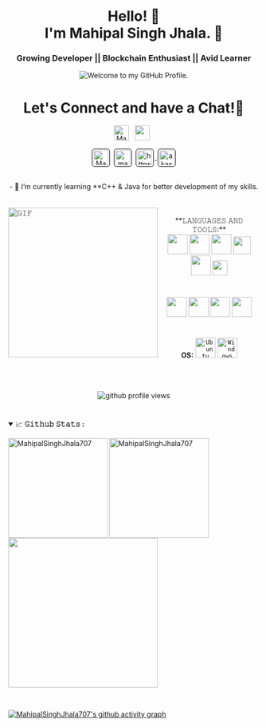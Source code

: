 

<h1 align="center">  Hello! 🌱 <br>I'm Mahipal Singh Jhala. 💫</h1>
<h3 align="center"> Growing Developer || Blockchain Enthusiast || Avid Learner </h3>
<p align='center' style='margin: 16px 4px 8px;'>
    <img src="https://readme-typing-svg.herokuapp.com?font=fire+code&pause=1000&color=54A6FF&center=true&vCenter=true&multiline=true&width=710&height=70&lines=Welcome+to+my+GitHub+Profile." alt="Welcome to my GitHub Profile." />
</p>

##

<div align='center'>
<h1 align="center">
  Let's Connect and have a Chat!💬
</h1>
  <p align='center'>
    <a href="https://www.linkedin.com/in/mahipal-singh-jhala-94184424b/"><img height="30" src="https://i.pinimg.com/originals/ed/9c/d7/ed9cd7adaf39fa263cf6fb5552f278ed.png" alt="MahipalSinghJhala707" ></a>&nbsp;&nbsp;
    <a href="mailto:mahipalsinghjhala707@gmail.com"><img height="30" src="https://th.bing.com/th/id/OIP.9sT4UWsRfFiy6vPydv3_-QHaHO?pid=ImgDet&rs=1"></a>&nbsp;&nbsp;
    </p>
    <p>
    <a href="https://stackoverflow.com/users/24579299/mahipal-singh-jhala" target="_blank"><img align="center" src="https://upload.wikimedia.org/wikipedia/commons/thumb/e/ef/Stack_Overflow_icon.svg/768px-Stack_Overflow_icon.svg.png" alt="MahipalSinghJhala707" height="30" style="background: #ffffff; border-radius: 5px; border: 1px solid #000000; margin: 0 2px; padding: 2px;" /></a>
    <a href="https://www.codechef.com/users/mahipalsingh07" target="_blank"><img align="center" src="https://static.uacdn.net/thumbnail/external-app-icons/ce4fd2180646452aa0b03c3ffa3ef8e2.png" alt="mahipalsingh07" height="30"style="background: #ffffff; border-radius: 5px; border: 1px solid #000000; margin: 0 2px; padding: 2px;" /></a>
    <a href="https://github.com/MahipalSinghJhala707" target="blank" rel="noreferrer">
        <img align="center" src="https://www.vectorlogo.zone/logos/github/github-icon.svg" alt="https://github.com/MahipalSinghJhala707" height="30" width="30" style="background: #ffffff; border-radius: 5px; border: 1px solid #000000; margin: 0 2px; padding: 2px;" />
    </a>
     <a href="https://www.geeksforgeeks.org/user/mahipalsingy72v/" target="blank"><img align="center" src="https://media.geeksforgeeks.org/wp-content/cdn-uploads/20190710102234/download3.png" alt="akash2061" height="30" style="background: #ffffff; border-radius: 5px; border: 1px solid #000000; margin: 0 2px; padding: 2px;" /></a>
     </p>
</div>
<br/>
<div align='center'>
- 🌱 I’m currently learning **C++ & Java for better development of my skills.
</div>
    <br/>
<br/>


<img align="left" padding height="300px" width="300px" alt="𝙶𝙸𝙵" src="https://media.tenor.com/ORwVOmkKdYEAAAAi/pato-caminando.gif"/>
<br/>
<div align='center'>
**𝙻𝙰𝙽𝙶𝚄𝙰𝙶𝙴𝚂 𝙰𝙽𝙳 𝚃𝙾𝙾𝙻𝚂:**

<br/>
<code><img height="40" width="40" src="https://cdn.jsdelivr.net/gh/devicons/devicon/icons/python/python-original-wordmark.svg"></code>
<code><img height="40" width="40" src="https://www.naveedashfaq.me/img/c++.png"></code>
<code><img height="40" width="40" src="https://cdn.iconscout.com/icon/free/png-512/c-programming-569564.png"></code>
<code><img height="35" width="35" src="https://cdn.jsdelivr.net/gh/devicons/devicon/icons/html5/html5-original.svg"></code>
<code><img height="40" width="40" src="https://cdn.jsdelivr.net/gh/devicons/devicon/icons/css3/css3-original-wordmark.svg"></code>
<code><img height="30" width="30" src="https://cdn.jsdelivr.net/gh/devicons/devicon/icons/javascript/javascript-original.svg"></code>

#

<code><img height="40" width="40" src="https://cdn.jsdelivr.net/gh/devicons/devicon/icons/vscode/vscode-original.svg"></code>
<code><img height="40" width="40" src="https://cdn.jsdelivr.net/gh/devicons/devicon/icons/git/git-original.svg"></code>
<code><img height="40" width="40" src="https://cdn.jsdelivr.net/gh/devicons/devicon/icons/android/android-original-wordmark.svg"></code>
<code><img height="40" width="40" src="https://cdn.jsdelivr.net/gh/devicons/devicon/icons/github/github-original-wordmark.svg"></code>

#

**OS:**
<code><img height="40" width="40" src="https://cdn.icon-icons.com/icons2/2429/PNG/512/ubuntu_logo_icon_147216.png" alt="Ubuntu"></code>
<code><img height="40" width="40" src="https://upload.wikimedia.org/wikipedia/commons/thumb/4/48/Windows_logo_-_2012_%28dark_blue%29.svg/640px-Windows_logo_-_2012_%28dark_blue%29.svg.png" alt="Windows"></code>
</div>
<br/><br/>

<p align="center" style='margin: 16px 4px 8px;'>
    <img src="https://komarev.com/ghpvc/?username=MahipalSinghJhala707&label=Profile%20views&color=0e75b6&style=flat" alt="github profile views" />
</p>

#

<details open="">
<summary>
  <g-emoji class="g-emoji" alias="chart_with_upwards_trend" fallback-src="https://github.githubassets.com/images/icons/emoji/unicode/1f4c8.png">📈</g-emoji>
  <strong>𝙶𝚒𝚝𝚑𝚞𝚋 𝚂𝚝𝚊𝚝𝚜 : </strong>
</summary>
<!-- <p align="left">
    <img align="left" height="150px" src="https://github-readme-stats-eight-theta.vercel.app/api?username=MahipalSinghJhala707&theme=blue-green&hide_border=false&include_all_commits=false&count_private=false" alt="MahipalSinghJhala707"/>
    <img align="left" height="150px" src="https://github-readme-stats-eight-theta.vercel.app/api/top-langs/?username=MahipalSinghJhala707&theme=blue-green&hide_border=false&include_all_commits=false&count_private=false&layout=compact" alt="MahipalSinghJhala707"/>
  <img align="left" height="150px" src="https://github-readme-streak-stats.herokuapp.com?user=MahipalSinghJhala707&theme=radical" alt="MahipalSinghJhala707" />
</p> -->
    <p align="left">
    <img align="left" height="200px" src="https://github-readme-stats-eight-theta.vercel.app/api?username=MahipalSinghJhala707&theme=algolia&hide_border=false&include_all_commits=false&count_private=false" alt="MahipalSinghJhala707"/>
</p>
     <!-- <img align="left" height="170px" src="https://github-readme-stats-eight-theta.vercel.app/api/top-langs/?username=pratibhasingh47&theme=blue-green&hide_border=false&include_all_commits=false&count_private=false&layout=compact" alt="pratibhasingh47"/> -->
  <img align="left" height="200px" src="https://github-readme-streak-stats.herokuapp.com?user=MahipalSinghJhala707&theme=algolia" alt="MahipalSinghJhala707" />
  <!-- <img align="center" width="300px" src="https://github-readme-stats.vercel.app/api/top-langs/?username=pratibhasingh47&langs_count=15&theme=algolia" />   -->
  <img align="center" width="300px" src="https://github-readme-stats.vercel.app/api/top-langs/?username=MahipalSinghJhala707&layout=donut-vertical&langs_count=15&theme=algolia" />

</p>
</details>
<br>



[![MahipalSinghJhala707's github activity graph](https://github-readme-activity-graph.vercel.app/graph?username=MahipalSinghJhala707&theme=github-compact)](https://github.com/ashutosh00710/github-readme-activity-graph)
